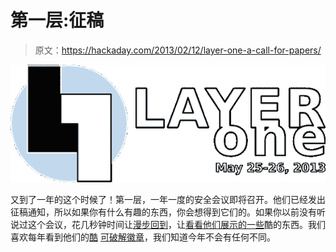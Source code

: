 # 第一层:征稿

> 原文：<https://hackaday.com/2013/02/12/layer-one-a-call-for-papers/>

[![l1header_2013](img/15c10b7597ea2edb3d220de1708e68d0.png)](http://hackaday.com/wp-content/uploads/2013/02/l1header_2013.png)

又到了一年的这个时候了！第一层，一年一度的安全会议即将召开。他们已经发出征稿通知，所以如果你有什么有趣的东西，你会想得到它们的。如果你以前没有听说过这个会议，花几秒钟时间让[漫步回到](http://hackaday.com/2009/05/01/layerone-coming-soon/)，让[看看他们展示的一些](http://hackaday.com/2011/04/23/the-layerone-hacking-conference-is-around-the-corner/)酷的东西。我们喜欢每年看到他们的[酷](http://hackaday.com/2012/05/24/layerone-badges-stop-bullets-drive-away/) [可破解徽章](http://hackaday.com/2012/05/31/layerone-badge-hacking-twofer/)，我们知道今年不会有任何不同。